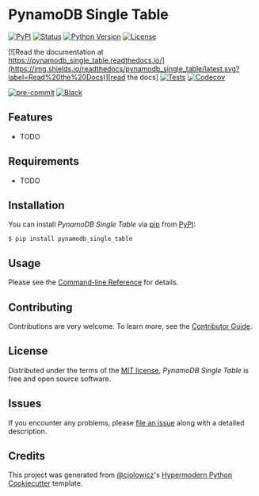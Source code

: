 # PynamoDB Single Table

[![PyPI](https://img.shields.io/pypi/v/pynamodb_single_table.svg)][pypi status]
[![Status](https://img.shields.io/pypi/status/pynamodb_single_table.svg)][pypi status]
[![Python Version](https://img.shields.io/pypi/pyversions/pynamodb_single_table)][pypi status]
[![License](https://img.shields.io/pypi/l/pynamodb_single_table)][license]

[![Read the documentation at https://pynamodb_single_table.readthedocs.io/](https://img.shields.io/readthedocs/pynamodb_single_table/latest.svg?label=Read%20the%20Docs)][read the docs]
[![Tests](https://github.com/scnerd/pynamodb_single_table/workflows/Tests/badge.svg)][tests]
[![Codecov](https://codecov.io/gh/scnerd/pynamodb_single_table/branch/main/graph/badge.svg)][codecov]

[![pre-commit](https://img.shields.io/badge/pre--commit-enabled-brightgreen?logo=pre-commit&logoColor=white)][pre-commit]
[![Black](https://img.shields.io/badge/code%20style-black-000000.svg)][black]

[pypi status]: https://pypi.org/project/pynamodb_single_table/
[read the docs]: https://pynamodb_single_table.readthedocs.io/
[tests]: https://github.com/scnerd/pynamodb_single_table/actions?workflow=Tests
[codecov]: https://app.codecov.io/gh/scnerd/pynamodb_single_table
[pre-commit]: https://github.com/pre-commit/pre-commit
[black]: https://github.com/psf/black

## Features

- TODO

## Requirements

- TODO

## Installation

You can install _PynamoDB Single Table_ via [pip] from [PyPI]:

```console
$ pip install pynamodb_single_table
```

## Usage

Please see the [Command-line Reference] for details.

## Contributing

Contributions are very welcome.
To learn more, see the [Contributor Guide].

## License

Distributed under the terms of the [MIT license][license],
_PynamoDB Single Table_ is free and open source software.

## Issues

If you encounter any problems,
please [file an issue] along with a detailed description.

## Credits

This project was generated from [@cjolowicz]'s [Hypermodern Python Cookiecutter] template.

[@cjolowicz]: https://github.com/cjolowicz
[pypi]: https://pypi.org/
[hypermodern python cookiecutter]: https://github.com/cjolowicz/cookiecutter-hypermodern-python
[file an issue]: https://github.com/scnerd/pynamodb_single_table/issues
[pip]: https://pip.pypa.io/

<!-- github-only -->

[license]: https://github.com/scnerd/pynamodb_single_table/blob/main/LICENSE
[contributor guide]: https://github.com/scnerd/pynamodb_single_table/blob/main/CONTRIBUTING.md
[command-line reference]: https://pynamodb_single_table.readthedocs.io/en/latest/usage.html
